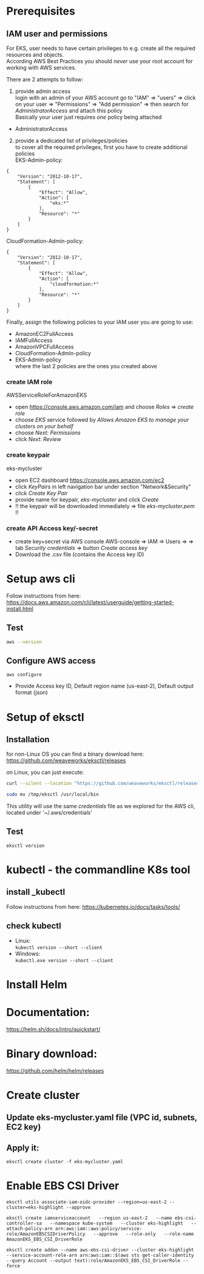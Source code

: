 # Prerequisites


## IAM user and permissions
For EKS, user needs to have certain privileges to e.g. create all the required resources and objects.  
According AWS Best Practices you should *never* use your root account for working with AWS services. 

There are 2 attempts to follow:

1. provide admin access  
login with an admin of your AWS account
go to "IAM" => "users" => click on your user => "Permissions" => "Add permission" => then search for _AdministratorAccess_ and attach this policy  
Basically your user just requires *one* policy being attached
  - AdministratorAccess  

2. provide a dedicated list of privileges/policies  
to cover all the required privileges, first you have to create additional policies  
EKS-Admin-policy:
```
{
    "Version": "2012-10-17",
    "Statement": [
        {
            "Effect": "Allow",
            "Action": [
                "eks:*"
            ],
            "Resource": "*"
        }
    ]
}
```
CloudFormation-Admin-policy:
```
{
    "Version": "2012-10-17",
    "Statement": [
        {
            "Effect": "Allow",
            "Action": [
                "cloudformation:*"
            ],
            "Resource": "*"
        }
    ]
}
```
Finally, assign the following policies to your IAM user you are going to use:
  - AmazonEC2FullAccess
  - IAMFullAccess
  - AmazonVPCFullAccess
  - CloudFormation-Admin-policy
  - EKS-Admin-policy  
where the last 2 policies are the ones you created above

### create IAM role
AWSServiceRoleForAmazonEKS 

* open https://console.aws.amazon.com/iam and choose _Roles_ => _create role_  
* choose _EKS_ service followed by _Allows Amazon EKS to manage your clusters on your behalf_  
* choose _Next: Permissions_
* click _Next: Review_

### create keypair
eks-mycluster

* open EC2 dashboard https://console.aws.amazon.com/ec2
* click _KeyPairs_ in left navigation bar under section "Network&Security"
* click _Create Key Pair_
* provide name for keypair, _eks-mycluster_ and click *_Create_*
* !! the keypair will be downloaded immediately => file *eks-mycluster.pem* !!

### create API Access key/-secret
* create key+secret via AWS console
  AWS-console => IAM => Users => <your user> => tab *Security credentials* => button *Create access key*
* Download the .csv file (contains the Access key ID)

# Setup aws cli

Follow instructions from here: https://docs.aws.amazon.com/cli/latest/userguide/getting-started-install.html

## Test
```bash
aws --version
```
## Configure AWS access
```
aws configure
```
* Provide Access key ID, Default region name (us-east-2), Default output format (json)


# Setup of eksctl 

## Installation
for non-Linux OS you can find a binary download here:
https://github.com/weaveworks/eksctl/releases

on Linux, you can just execute:

```bash
curl --silent --location "https://github.com/weaveworks/eksctl/releases/download/latest_release/eksctl_$(uname -s)_amd64.tar.gz" | tar xz -C /tmp  

sudo mv /tmp/eksctl /usr/local/bin
```

This utility will use the same _credentials_ file as we explored for the AWS cli, located under '~/.aws/credentials'

## Test
```eksctl version```


# kubectl - the commandline K8s tool


## install _kubectl

Follow instructions from here: https://kubernetes.io/docs/tasks/tools/

## check kubectl

* Linux:  
```kubectl version --short --client```
* Windows:  
```kubectl.exe version --short --client```


# Install Helm

# Documentation:
https://helm.sh/docs/intro/quickstart/

# Binary download:
https://github.com/helm/helm/releases



# Create cluster

## Update eks-mycluster.yaml file (VPC id, subnets, EC2 key)

## Apply it: 

```eksctl create cluster -f eks-mycluster.yaml```


# Enable EBS CSI Driver

```eksctl utils associate-iam-oidc-provider --region=us-east-2 --cluster=eks-highlight --approve```

```eksctl create iamserviceaccount   --region us-east-2   --name ebs-csi-controller-sa   --namespace kube-system   --cluster eks-highlight   --attach-policy-arn arn:aws:iam::aws:policy/service-role/AmazonEBSCSIDriverPolicy   --approve   --role-only   --role-name AmazonEKS_EBS_CSI_DriverRole```

```eksctl create addon --name aws-ebs-csi-driver --cluster eks-highlight --service-account-role-arn arn:aws:iam::$(aws sts get-caller-identity --query Account --output text):role/AmazonEKS_EBS_CSI_DriverRole --force```
